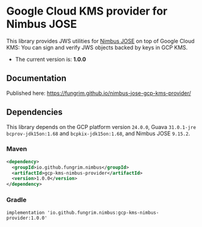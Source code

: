 # Google Cloud KMS provider for Nimbus JOSE
This library provides JWS utilities for [Nimbus JOSE](https://bitbucket.org/connect2id/nimbus-jose-jwt) on top of Google Cloud KMS: You can sign and verify JWS objects backed by keys in GCP KMS.  

* The current version is: **1.0.0**

## Documentation
Published here: https://fungrim.github.io/nimbus-jose-gcp-kms-provider/

## Dependencies
This library depends on the GCP platform version `24.0.0`, Guava `31.0.1-jre` `bcprov-jdk15on:1.68` and `bcpkix-jdk15on:1.68`, and Nimbus JOSE `9.15.2`. 

### Maven

```xml
<dependency>
  <groupId>io.github.fungrim.nimbus</groupId>
  <artifactId>gcp-kms-nimbus-provider</artifactId>
  <version>1.0.0</version>
</dependency>
```

### Gradle

```
implementation 'io.github.fungrim.nimbus:gcp-kms-nimbus-provider:1.0.0'
```
